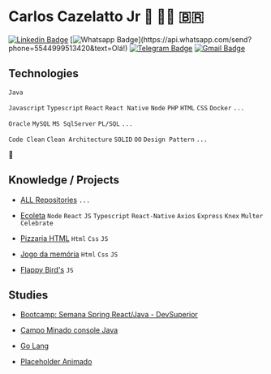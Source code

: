  # Carlos Cazelatto Jr :rocket: 🤘🏻 🇧🇷

[![Linkedin Badge](https://img.shields.io/badge/-LinkedIn-blue?style=flat-square&logo=Linkedin&logoColor=white&link=https://www.linkedin.com/in/carloscazelattojr/)](https://www.linkedin.com/in/carloscazelattojr/)
[![Whatsapp Badge](https://img.shields.io/badge/-Whatsapp-4CA143?style=flat-square&labelColor=4CA143&logo=whatsapp&logoColor=white&link=https://api.whatsapp.com/send?phone=5544999513420&text=Olá!)](https://api.whatsapp.com/send?phone=5544999513420&text=Olá!)
[![Telegram Badge](https://img.shields.io/badge/-Telegram-1ca0f1?style=flat-square&labelColor=1ca0f1&logo=telegram&logoColor=white&link=https://t.me/carlosjunior)](https://t.me/carlosjunior)
[![Gmail Badge](https://img.shields.io/badge/-Gmail-c14438?style=flat-square&logo=Gmail&logoColor=white&link=mailto:carlosjunior1983@gmail.com)](mailto:carlosjunior1983@gmail.com)

## Technologies
`Java`

`Javascript` `Typescript` `React` `React Native` `Node` `PHP` `HTML` `CSS` `Docker` `...`

`Oracle` `MySQL` `MS SqlServer` `PL/SQL` `...`

`Code Clean` `Clean Architecture` `SOLID` `OO` `Design Pattern` `...`

:fist_oncoming:

## Knowledge / Projects
- [ALL Repositories](https://github.com/carlosjunior1983?tab=repositories) `...`

- [Ecoleta](https://github.com/carlosjunior1983/Ecoleta) `Node` `React` `JS` `Typescript` `React-Native` `Axios` `Express` `Knex` `Multer` `Celebrate`

- [Pizzaria HTML](https://github.com/carlosjunior1983/pizzaria-html) `Html` `Css` `JS`

- [Jogo da memória](https://github.com/carlosjunior1983/jogo-memoria-js) `Html` `Css` `JS`

- [Flappy Bird's](https://github.com/carlosjunior1983/Flappy-Bird-JS) `JS`


## Studies

- [Bootcamp: Semana Spring React/Java - DevSuperior](https://github.com/carlosjunior1983/projeto-sds3-java)

- [Campo Minado console Java](https://github.com/carlosjunior1983/campo-minado-java)

- [Go Lang](https://github.com/carlosjunior1983/GoLang)

- [Placeholder Animado](https://github.com/carlosjunior1983/placeholder_animado)






